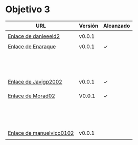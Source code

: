 # Objetivo 3

| URL                                        | Versión | Alcanzado |
|--------------------------------------------|---------|-----------|
| <!-- Enlace de sergioae19 --> | | |
| [Enlace de danieeeld2](https://github.com/danieeeld2/LogisticsRoutes/pull/19) | v0.0.1 | |
| <!-- Enlace de LuciaAnsino --> | | |
| [Enlace de Enaraque](https://github.com/Enaraque/bus_stadistics/pull/18) | v0.0.1 |✓ |
| <!-- Enlace de giorgiogiovanni --> | | |
| <!-- Enlace de PabloBarTo --> | | |
| <!-- Enlace de danibarranqueroo --> | | |
| <!-- Enlace de Amadocm --> | | |
| <!-- Enlace de marinajcs --> | | |
| <!-- Enlace de GiancaGrizzly --> | | |
| <!-- Enlace de adelahera --> | | |
| <!-- Enlace de puchy22 --> | | |
| <!-- Enlace de carlotiii30 --> | | |
| <!-- Enlace de sergioffdez --> | | |
| <!-- Enlace de DarckMonster --> | | |
| <!-- Enlace de eugrdfolcha --> | | |
| <!-- Enlace de diagmatrix --> | | |
| <!-- Enlace de JaimeGM96 --> | | |
| [Enlace de Javigp2002](https://github.com/javigp2002/LazyFood/pull/18) | v0.0.1 |✓  |
| <!-- Enlace de shvtwp --> | | |
| <!-- Enlace de MarioGuisado --> | | |
| <!-- Enlace de J P S --> | | |
| [Enlace de Morad02](https://github.com/Morad02/F1Data/pull/15) | V0.0.1 |✓ |
| <!-- Enlace de albertolj --> | | |
| <!-- Enlace de Christianlr --> | | |
| <!-- Enlace de pluque01 --> | | |
| <!-- Enlace de josemponce --> | | |
| <!-- Enlace de smallPingu --> | | |
| <!-- Enlace de chelunike --> | | |
| <!-- Enlace de M M M --> | | |
| <!-- Enlace de moshidev --> | | |
| <!-- Enlace de R L O E --> | | |
| <!-- Enlace de migueruiz --> | | |
| <!-- Enlace de Javito198 --> | | |
| <!-- Enlace de Alvarosanpal --> | | |
| <!-- Enlace de spmanolo --> | | |
| <!-- Enlace de carlosservi --> | | |
| <!-- Enlace de raultl12 --> | | |
| [Enlace de manuelvico0102](https://github.com/manuelvico0102/easySelect/pull/20) | v0.0.1 | |
| <!-- Enlace de johnwaves --> | | |
